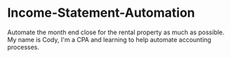 # Income-Statement-Automation
Automate the month end close for the rental property as much as possible.
My name is Cody, I'm a CPA and learning to help automate accounting processes.
